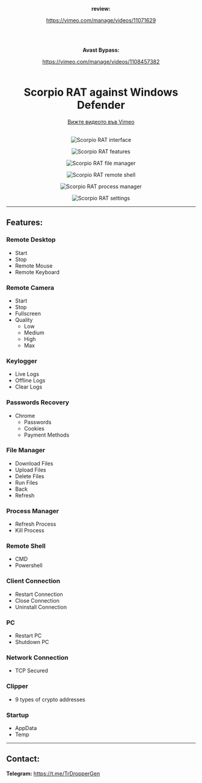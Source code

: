 <div align="center">
  <p><strong>review:</strong></p>
  <a href="https://vimeo.com/manage/videos/11071629">https://vimeo.com/manage/videos/11071629</a>

  <br><br>

  <p><strong>Avast Bypass:</strong></p>
  <a href="https://vimeo.com/manage/videos/1108457382">https://vimeo.com/manage/videos/1108457382</a>
</div>

<br>

<h1 align="center">Scorpio RAT against Windows Defender</h1>

<div align="center">
<a href="https://vimeo.com/1105722567?activityReferer=1">Вижте видеото във Vimeo</a>
</div>

<br>

<p align="center">
  <img src="https://i.gyazo.com/2527781a9d1ffdbba62fe683f12f0d70.png" alt="Scorpio RAT interface">
</p>
<p align="center">
  <img src="https://i.gyazo.com/09cff7b05f1e95fc85717684ace41b77.png" alt="Scorpio RAT features">
</p>
<p align="center">
  <img src="https://i.gyazo.com/c0cc4633dddc1617a81e907afef442f5.png" alt="Scorpio RAT file manager">
</p>
<p align="center">
  <img src="https://i.gyazo.com/2910426e820117344ffa3736233caa39.png" alt="Scorpio RAT remote shell">
</p>
<p align="center">
  <img src="https://i.gyazo.com/9b10400c31cc5ced7b3653ec9b535dff.png" alt="Scorpio RAT process manager">
</p>
<p align="center">
  <img src="https://i.gyazo.com/a8f1d1759a8c1ba36e68661c5995f9a2.png" alt="Scorpio RAT settings">
</p>

---

## Features:

### **Remote Desktop**
- Start
- Stop
- Remote Mouse
- Remote Keyboard

### **Remote Camera**
- Start
- Stop
- Fullscreen
- Quality
  - Low
  - Medium
  - High
  - Max

### **Keylogger**
- Live Logs
- Offline Logs
- Clear Logs

### **Passwords Recovery**
- Chrome
  - Passwords
  - Cookies
  - Payment Methods

### **File Manager**
- Download Files
- Upload Files
- Delete Files
- Run Files
- Back
- Refresh

### **Process Manager**
- Refresh Process
- Kill Process

### **Remote Shell**
- CMD
- Powershell

### **Client Connection**
- Restart Connection
- Close Connection
- Uninstall Connection

### **PC**
- Restart PC
- Shutdown PC

### **Network Connection**
- TCP Secured

### **Clipper**
- 9 types of crypto addresses

### **Startup**
- AppData
- Temp

---

## Contact:

**Telegram:** https://t.me/TrDropperGen
